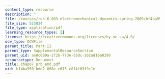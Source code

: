 ```yaml
---
content_type: resource
description: ''
file: /courses/res-6-003-electromechanical-dynamics-spring-2009/bf4ba950bdd2868ec615c814f0319c1e_chap07_prb_emd.pdf
file_size: 525034
file_type: application/pdf
learning_resource_types: []
license: https://creativecommons.org/licenses/by-nc-sa/4.0/
ocw_type: OCWFile
parent_title: Part II
parent_type: SupplementalResourceSection
parent_uid: ae8c689a-272b-773e-55dc-102ad16a0390
resourcetype: Document
title: chap07_prb_emd.pdf
uid: bf4ba950-bdd2-868e-c615-c814f0319c1e
---
```

